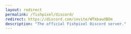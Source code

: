 ```yaml
---
layout: redirect
permalink: /fishpixel/discord/
redirect: https://discord.com/invite/WTkbaudBDm
description: "The official Fishpixel Discord server."
---
```

